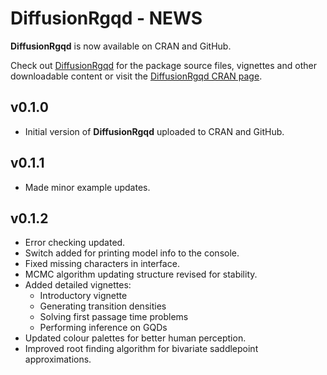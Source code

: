 
# DiffusionRgqd - NEWS
__DiffusionRgqd__ is now available on CRAN and GitHub.

Check out [DiffusionRgqd](https://github.com/eta21/DiffusionRgqd) for the package source files, vignettes and other downloadable content or visit the [DiffusionRgqd CRAN page](https://cran.r-project.org/web/packages/DiffusionRgqd/index.html).

## v0.1.0
+ Initial version of __DiffusionRgqd__ uploaded to CRAN and GitHub.

## v0.1.1
+ Made minor example updates. 

## v0.1.2
+ Error checking updated.
+ Switch added for printing model info to the console. 
+ Fixed missing characters in interface.
+ MCMC algorithm updating structure revised for stability.
+ Added detailed vignettes:
    - Introductory vignette
    - Generating transition densities
    - Solving first passage time problems
    - Performing inference on GQDs
+ Updated colour palettes for better human perception.
+ Improved root finding algorithm for bivariate saddlepoint approximations.
 